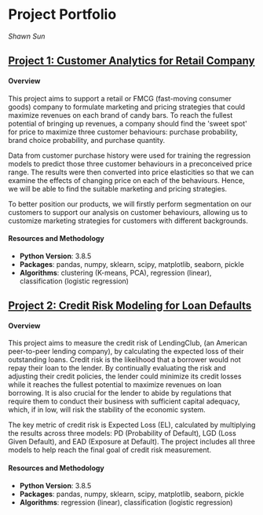 # Project Portfolio
_Shawn Sun_


## [Project 1: Customer Analytics for Retail Company](https://github.com/shawn-y-sun/Customer_Analytics_Retail)

#### Overview
This project aims to support a retail or FMCG (fast-moving consumer goods) company to formulate marketing and pricing strategies that could maximize revenues on each brand of candy bars. To reach the fullest potential of bringing up revenues, a company should find the 'sweet spot' for price to maximize three customer behaviours: purchase probability, brand choice probability, and purchase quantity. 

Data from customer purchase history were used for training the regression models to predict those three customer behaviours in a preconceived price range. The results were then converted into price elasticities so that we can examine the effects of changing price on each of the behaviours. Hence, we will be able to find the suitable marketing and pricing strategies.

To better position our products, we will firstly perform segmentation on our customers to support our analysis on customer behaviours, allowing us to customize marketing strategies for customers with different backgrounds.

#### Resources and Methodology
* __Python Version__: 3.8.5
* __Packages__: pandas, numpy, sklearn, scipy, matplotlib, seaborn, pickle
* __Algorithms__: clustering (K-means, PCA), regression (linear), classification (logistic regression)

## [Project 2: Credit Risk Modeling for Loan Defaults](https://github.com/shawn-y-sun/Credit_Risk_Model_LoanDefaults)

#### Overview
This project aims to measure the credit risk of LendingClub, (an American peer-to-peer lending company), by calculating the expected loss of their outstanding loans. Credit risk is the likelihood that a borrower would not repay their loan to the lender. By continually evaluating the risk and adjusting their credit policies, the lender could minimize its credit losses while it reaches the fullest potential to maximize revenues on loan borrowing. It is also crucial for the lender to abide by regulations that require them to conduct their business with sufficient capital adequacy, which, if in low, will risk the stability of the economic system.

The key metric of credit risk is Expected Loss (EL), calculated by multiplying the results across three models: PD (Probability of Default), LGD (Loss Given Default), and EAD (Exposure at Default). The project includes all three models to help reach the final goal of credit risk measurement.

#### Resources and Methodology
* __Python Version__: 3.8.5
* __Packages__: pandas, numpy, sklearn, scipy, matplotlib, seaborn, pickle
* __Algorithms__: regression (linear), classification (logistic regression)

